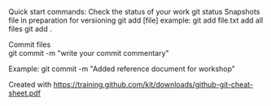 Quick start commands:
Check the status of your work
    git status
Snapshots file in preparation for versioning
    git add [file]
example:
    git add file.txt
add all files
    git add .

Commit files    
    git commit -m "write your commit commentary"
    
Example:
    git commit -m "Added reference document for workshop"
    

    
    
    
    







Created with https://training.github.com/kit/downloads/github-git-cheat-sheet.pdf 
